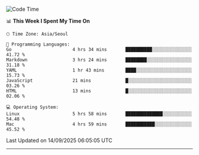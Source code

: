 <!---
[![JS's LinkedIn](https://img.shields.io/badge/LinkedIn-blue?style=for-the-badge&logo=linkedin)](https://www.linkedin.com/in/jaeseung-lee-5a2a32139/) 
[![JS's Notion](https://img.shields.io/badge/Notion-black?style=for-the-badge&logo=notion)](https://bit.ly/ljswiki1) <br><br>
-->
<!-- ![JS's GitHub stats](https://github-readme-stats-lemon-five.vercel.app/api?username=tkxkd0159&hide=contribs,prs,stars,issues&show_icons=true&theme=react&include_all_commits=true)   -->
<!-- ![Top Langs](https://github-readme-stats-lemon-five.vercel.app/api/top-langs/?username=tkxkd0159&layout=compact&hide=jupyter%20notebook,scss,html,css&langs_count=10)  -->


<!--START_SECTION:waka-->
![Code Time](http://img.shields.io/badge/Code%20Time-4%2C401%20hrs%2049%20mins-blue)

📊 **This Week I Spent My Time On** 

```text
🕑︎ Time Zone: Asia/Seoul

💬 Programming Languages: 
Go                       4 hrs 34 mins       ██████████░░░░░░░░░░░░░░░   41.72 % 
Markdown                 3 hrs 24 mins       ████████░░░░░░░░░░░░░░░░░   31.18 % 
YAML                     1 hr 43 mins        ████░░░░░░░░░░░░░░░░░░░░░   15.73 % 
JavaScript               21 mins             █░░░░░░░░░░░░░░░░░░░░░░░░   03.26 % 
HTML                     13 mins             █░░░░░░░░░░░░░░░░░░░░░░░░   02.06 % 

💻 Operating System: 
Linux                    5 hrs 58 mins       ██████████████░░░░░░░░░░░   54.48 % 
Mac                      4 hrs 59 mins       ███████████░░░░░░░░░░░░░░   45.52 % 
```


 Last Updated on 14/09/2025 06:05:05 UTC
<!--END_SECTION:waka-->

---
<!---
<a href="https://github.com/tkxkd0159/books">
  <img align="center" src="https://github-readme-stats-lemon-five.vercel.app/api/pin/?username=tkxkd0159&repo=books&theme=react" />
</a>
-->

<!---
- 🔭 I’m currently working on ...
- 🌱 I’m currently learning blockchain and distributed network
- 👯 I’m looking to collaborate on ...
- 🤔 I’m looking for help with ...
- 💬 Ask me about ...
- 📫 How to reach me: ...
- 😄 Pronouns: ...
- ⚡ Fun fact: ...
-->

